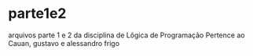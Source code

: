 # parte1e2
arquivos parte 1 e 2 da disciplina de Lôgica de Programação 
Pertence ao Cauan, gustavo e alessandro frigo
